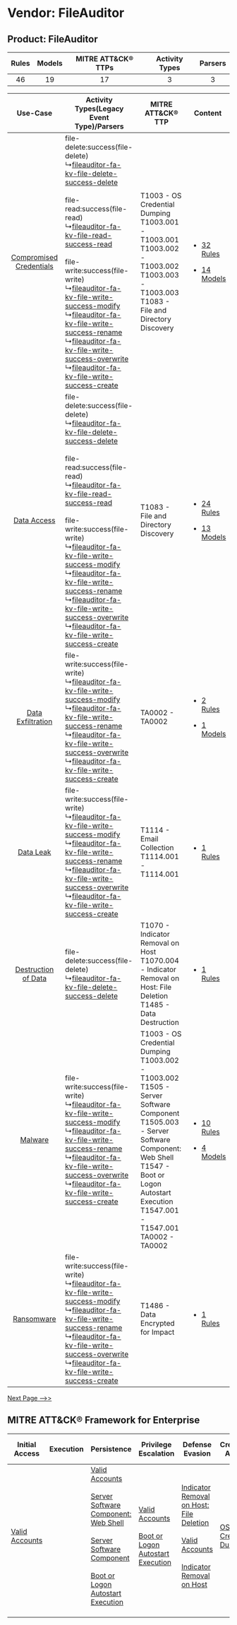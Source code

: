 Vendor: FileAuditor
===================
Product: FileAuditor
--------------------
| Rules | Models | MITRE ATT&CK® TTPs | Activity Types | Parsers |
|:-----:|:------:|:------------------:|:--------------:|:-------:|
|  46   |   19   |         17         |       3        |    3    |

|    Use-Case    | Activity Types(Legacy Event Type)/Parsers    | MITRE ATT&CK® TTP    | Content    |
|:----:| ---- | ---- | ---- |
| [Compromised Credentials](../../../UseCases/uc_compromised_credentials.md) |  file-delete:success(file-delete)<br> ↳[fileauditor-fa-kv-file-delete-success-delete](Ps/pC_fileauditorfakvfiledeletesuccessdelete.md)<br><br> file-read:success(file-read)<br> ↳[fileauditor-fa-kv-file-read-success-read](Ps/pC_fileauditorfakvfilereadsuccessread.md)<br><br> file-write:success(file-write)<br> ↳[fileauditor-fa-kv-file-write-success-modify](Ps/pC_fileauditorfakvfilewritesuccessmodify.md)<br> ↳[fileauditor-fa-kv-file-write-success-rename](Ps/pC_fileauditorfakvfilewritesuccessrename.md)<br> ↳[fileauditor-fa-kv-file-write-success-overwrite](Ps/pC_fileauditorfakvfilewritesuccessoverwrite.md)<br> ↳[fileauditor-fa-kv-file-write-success-create](Ps/pC_fileauditorfakvfilewritesuccesscreate.md)<br> | T1003 - OS Credential Dumping<br>T1003.001 - T1003.001<br>T1003.002 - T1003.002<br>T1003.003 - T1003.003<br>T1083 - File and Directory Discovery<br>    | [<ul><li>32 Rules</li></ul><ul><li>14 Models</li></ul>](RM/r_m_fileauditor_fileauditor_Compromised_Credentials.md) |
|    [Data Access](../../../UseCases/uc_data_access.md)    |  file-delete:success(file-delete)<br> ↳[fileauditor-fa-kv-file-delete-success-delete](Ps/pC_fileauditorfakvfiledeletesuccessdelete.md)<br><br> file-read:success(file-read)<br> ↳[fileauditor-fa-kv-file-read-success-read](Ps/pC_fileauditorfakvfilereadsuccessread.md)<br><br> file-write:success(file-write)<br> ↳[fileauditor-fa-kv-file-write-success-modify](Ps/pC_fileauditorfakvfilewritesuccessmodify.md)<br> ↳[fileauditor-fa-kv-file-write-success-rename](Ps/pC_fileauditorfakvfilewritesuccessrename.md)<br> ↳[fileauditor-fa-kv-file-write-success-overwrite](Ps/pC_fileauditorfakvfilewritesuccessoverwrite.md)<br> ↳[fileauditor-fa-kv-file-write-success-create](Ps/pC_fileauditorfakvfilewritesuccesscreate.md)<br> | T1083 - File and Directory Discovery<br>    | [<ul><li>24 Rules</li></ul><ul><li>13 Models</li></ul>](RM/r_m_fileauditor_fileauditor_Data_Access.md)    |
|       [Data Exfiltration](../../../UseCases/uc_data_exfiltration.md)       |  file-write:success(file-write)<br> ↳[fileauditor-fa-kv-file-write-success-modify](Ps/pC_fileauditorfakvfilewritesuccessmodify.md)<br> ↳[fileauditor-fa-kv-file-write-success-rename](Ps/pC_fileauditorfakvfilewritesuccessrename.md)<br> ↳[fileauditor-fa-kv-file-write-success-overwrite](Ps/pC_fileauditorfakvfilewritesuccessoverwrite.md)<br> ↳[fileauditor-fa-kv-file-write-success-create](Ps/pC_fileauditorfakvfilewritesuccesscreate.md)<br>    | TA0002 - TA0002<br>    | [<ul><li>2 Rules</li></ul><ul><li>1 Models</li></ul>](RM/r_m_fileauditor_fileauditor_Data_Exfiltration.md)         |
|    [Data Leak](../../../UseCases/uc_data_leak.md)    |  file-write:success(file-write)<br> ↳[fileauditor-fa-kv-file-write-success-modify](Ps/pC_fileauditorfakvfilewritesuccessmodify.md)<br> ↳[fileauditor-fa-kv-file-write-success-rename](Ps/pC_fileauditorfakvfilewritesuccessrename.md)<br> ↳[fileauditor-fa-kv-file-write-success-overwrite](Ps/pC_fileauditorfakvfilewritesuccessoverwrite.md)<br> ↳[fileauditor-fa-kv-file-write-success-create](Ps/pC_fileauditorfakvfilewritesuccesscreate.md)<br>    | T1114 - Email Collection<br>T1114.001 - T1114.001<br>    | [<ul><li>1 Rules</li></ul>](RM/r_m_fileauditor_fileauditor_Data_Leak.md)    |
|     [Destruction of Data](../../../UseCases/uc_destruction_of_data.md)     |  file-delete:success(file-delete)<br> ↳[fileauditor-fa-kv-file-delete-success-delete](Ps/pC_fileauditorfakvfiledeletesuccessdelete.md)<br>    | T1070 - Indicator Removal on Host<br>T1070.004 - Indicator Removal on Host: File Deletion<br>T1485 - Data Destruction<br>    | [<ul><li>1 Rules</li></ul>](RM/r_m_fileauditor_fileauditor_Destruction_of_Data.md)    |
|    [Malware](../../../UseCases/uc_malware.md)    |  file-write:success(file-write)<br> ↳[fileauditor-fa-kv-file-write-success-modify](Ps/pC_fileauditorfakvfilewritesuccessmodify.md)<br> ↳[fileauditor-fa-kv-file-write-success-rename](Ps/pC_fileauditorfakvfilewritesuccessrename.md)<br> ↳[fileauditor-fa-kv-file-write-success-overwrite](Ps/pC_fileauditorfakvfilewritesuccessoverwrite.md)<br> ↳[fileauditor-fa-kv-file-write-success-create](Ps/pC_fileauditorfakvfilewritesuccesscreate.md)<br>    | T1003 - OS Credential Dumping<br>T1003.002 - T1003.002<br>T1505 - Server Software Component<br>T1505.003 - Server Software Component: Web Shell<br>T1547 - Boot or Logon Autostart Execution<br>T1547.001 - T1547.001<br>TA0002 - TA0002<br> | [<ul><li>10 Rules</li></ul><ul><li>4 Models</li></ul>](RM/r_m_fileauditor_fileauditor_Malware.md)    |
|    [Ransomware](../../../UseCases/uc_ransomware.md)    |  file-write:success(file-write)<br> ↳[fileauditor-fa-kv-file-write-success-modify](Ps/pC_fileauditorfakvfilewritesuccessmodify.md)<br> ↳[fileauditor-fa-kv-file-write-success-rename](Ps/pC_fileauditorfakvfilewritesuccessrename.md)<br> ↳[fileauditor-fa-kv-file-write-success-overwrite](Ps/pC_fileauditorfakvfilewritesuccessoverwrite.md)<br> ↳[fileauditor-fa-kv-file-write-success-create](Ps/pC_fileauditorfakvfilewritesuccesscreate.md)<br>    | T1486 - Data Encrypted for Impact<br>    | [<ul><li>1 Rules</li></ul>](RM/r_m_fileauditor_fileauditor_Ransomware.md)    |
[Next Page -->>](2_ds_fileauditor_fileauditor.md)

MITRE ATT&CK® Framework for Enterprise
--------------------------------------
| Initial Access                                                      | Execution | Persistence                                                                                                                                                                                                                                                                                                                          | Privilege Escalation                                                                                                                                      | Defense Evasion                                                                                                                                                                                                                                    | Credential Access                                                          | Discovery                                                                         | Lateral Movement | Collection                                                            | Command and Control | Exfiltration | Impact                                                                                                                                              |
| ------------------------------------------------------------------- | --------- | ------------------------------------------------------------------------------------------------------------------------------------------------------------------------------------------------------------------------------------------------------------------------------------------------------------------------------------ | --------------------------------------------------------------------------------------------------------------------------------------------------------- | -------------------------------------------------------------------------------------------------------------------------------------------------------------------------------------------------------------------------------------------------- | -------------------------------------------------------------------------- | --------------------------------------------------------------------------------- | ---------------- | --------------------------------------------------------------------- | ------------------- | ------------ | --------------------------------------------------------------------------------------------------------------------------------------------------- |
| [Valid Accounts](https://attack.mitre.org/techniques/T1078)<br><br> |           | [Valid Accounts](https://attack.mitre.org/techniques/T1078)<br><br>[Server Software Component: Web Shell](https://attack.mitre.org/techniques/T1505/003)<br><br>[Server Software Component](https://attack.mitre.org/techniques/T1505)<br><br>[Boot or Logon Autostart Execution](https://attack.mitre.org/techniques/T1547)<br><br> | [Valid Accounts](https://attack.mitre.org/techniques/T1078)<br><br>[Boot or Logon Autostart Execution](https://attack.mitre.org/techniques/T1547)<br><br> | [Indicator Removal on Host: File Deletion](https://attack.mitre.org/techniques/T1070/004)<br><br>[Valid Accounts](https://attack.mitre.org/techniques/T1078)<br><br>[Indicator Removal on Host](https://attack.mitre.org/techniques/T1070)<br><br> | [OS Credential Dumping](https://attack.mitre.org/techniques/T1003)<br><br> | [File and Directory Discovery](https://attack.mitre.org/techniques/T1083)<br><br> |                  | [Email Collection](https://attack.mitre.org/techniques/T1114)<br><br> |                     |              | [Data Destruction](https://attack.mitre.org/techniques/T1485)<br><br>[Data Encrypted for Impact](https://attack.mitre.org/techniques/T1486)<br><br> |